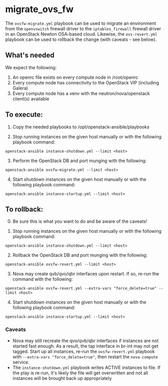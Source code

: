 # migrate_ovs_fw

The `ovsfw-migrate.yml` playbook can be used to migrate an environment from the `openvswitch` firewall driver to the `iptables_firewall` firewall driver in an OpenStack Newton OSA-based cloud. Likewise, the `ovs-revert.yml` playbook can be used to rollback the change (with caveats - see below).

## What's needed

We expect the following:

1. An openrc file exists on every compute node in /root/openrc
2. Every compute node has connectivity to the OpenStack VIP (including Galera)
3. Every compute node has a venv with the neutron/nova/openstack client(s) available

## To execute:

1. Copy the needed playbooks to /opt/openstack-ansible/playbooks

2. Stop running instances on the given host manually or with the following playbook command:

```
openstack-ansible instance-shutdown.yml --limit <host>
```

3. Perform the OpenStack DB and port munging with the following: 

```
openstack-ansible ovsfw-migrate.yml --limit <host>
```

4. Start shutdown instances on the given host manually or with the following playbook command:

```
openstack-ansible instance-startup.yml --limit <host>
```

## To rollback:

0. Be sure this is what you want to do and be aware of the caveats!

1. Stop running instances on the given host manually or with the following playbook command:

```
openstack-ansible instance-shutdown.yml --limit <host>
```

2. Rollback the OpenStack DB and port munging with the following:

```
openstack-ansible ovsfw-revert.yml --limit <host>
```

3. Nova may create qvb/qvo/qbr interfaces upon restart. If so, re-run the command with the following: 

```
openstack-ansible ovsfw-revert.yml --extra-vars "force_delete=true" --limit <host>
```

4. Start shutdown instances on the given host manually or with the following playbook command:

```
openstack-ansible instance-startup.yml --limit <host>
```

### Caveats

- Nova may still recreate the qvo/qvb/qbr interfaces if instances are not started fast enough. As a result, the tap interface in br-int may not get tagged. Start up all instances, re-run the `ovsfw-revert.yml` playbook with `--extra-vars "force_delete=true"`, then restart the `nova-compute` service.
- The `instance-shutdown.yml` playbook writes ACTIVE instances to file. If the play is re-run, it's likely the file will get overwritten and not all instances will be brought back up appropriately

